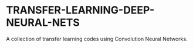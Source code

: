 # TRANSFER-LEARNING-DEEP-NEURAL-NETS
A collection of transfer learning codes using Convolution Neural Networks.
